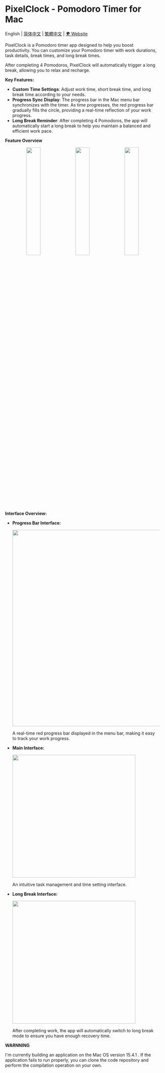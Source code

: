 # PixelClock - Pomodoro Timer for Mac

English | [简体中文](README-ZH_CN.md) | [繁體中文](README-ZH_HANS.md) | [🌍 Website](https://free-pixel.github.io)


PixelClock is a Pomodoro timer app designed to help you boost productivity. You can customize your Pomodoro timer with work durations, task details, break times, and long break times.

After completing 4 Pomodoros, PixelClock will automatically trigger a long break, allowing you to relax and recharge.

**Key Features:**

- **Custom Time Settings**: Adjust work time, short break time, and long break time according to your needs.
- **Progress Sync Display**: The progress bar in the Mac menu bar synchronizes with the timer. As time progresses, the red progress bar gradually fills the circle, providing a real-time reflection of your work progress.
- **Long Break Reminder**: After completing 4 Pomodoros, the app will automatically start a long break to help you maintain a balanced and efficient work pace.

**Feature Overview**

<p align="center">
  <img src="https://github.com/user-attachments/assets/25a14b53-dd4b-4c14-930a-44057b851b0e" width="30%" style="display:inline-block; margin-right:1%;" />
  <img src="https://github.com/user-attachments/assets/a839c67e-c735-4f06-b87a-7d231acbf215" width="30%" style="display:inline-block; margin-right:1%;" />
  <img src="https://github.com/user-attachments/assets/0abbb3f0-ad56-4d94-89dc-71f973921e27" width="30%" style="display:inline-block;" />
</p>


**Interface Overview:**


- **Progress Bar Interface:**

  <img src="https://github.com/user-attachments/assets/7b283f20-4e1a-4f61-9720-f7d525b1f7ac" width="640px" height="auto"/>

  A real-time red progress bar displayed in the menu bar, making it easy to track your work progress.


- **Main Interface:**

  <img src="https://github.com/user-attachments/assets/a839c67e-c735-4f06-b87a-7d231acbf215" width="auto" height="400px"/> 

  An intuitive task management and time setting interface.


- **Long Break Interface:**
  
  <img src="https://github.com/user-attachments/assets/0abbb3f0-ad56-4d94-89dc-71f973921e27" width="auto" height="400px"/>

  After completing work, the app will automatically switch to long break mode to ensure you have enough recovery time.

**WARNNING**

I'm currently building an application on the Mac OS version 15.4.1 . If the application fails to run properly, you can 
clone the code repository and perform the compilation operation on your own.
